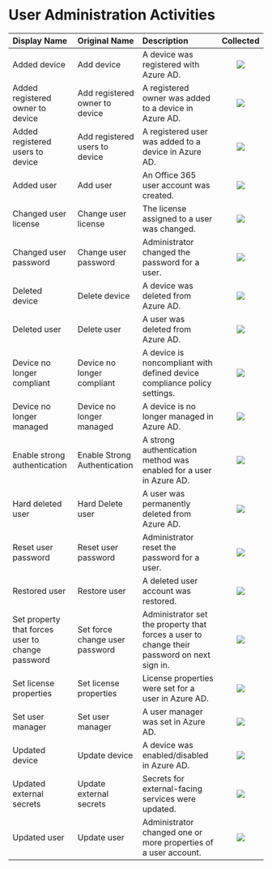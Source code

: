 # User Administration Activities

| Display Name | Original Name | Description | Collected |
| :--- | :--- | :--- | :---: |
| Added device | Add device | A device was registered with Azure AD. | ![](../.gitbook/assets/checked.png) |
| Added registered owner to device | Add registered owner to device | A registered owner was added to a device in Azure AD. | ![](../.gitbook/assets/checked.png) |
| Added registered users to device | Add registered users to device | A registered user was added to a device in Azure AD. | ![](../.gitbook/assets/checked.png) |
| Added user | Add user | An Office 365 user account was created. | ![](../.gitbook/assets/checked.png) |
| Changed user license | Change user license | The license assigned to a user was changed. | ![](../.gitbook/assets/checked.png) |
| Changed user password | Change user password | Administrator changed the password for a user. | ![](../.gitbook/assets/checked.png) |
| Deleted device | Delete device | A device was deleted from Azure AD. | ![](../.gitbook/assets/checked.png) |
| Deleted user | Delete user | A user was deleted from Azure AD. | ![](../.gitbook/assets/checked.png) |
| Device no longer compliant | Device no longer compliant | A device is noncompliant with defined device compliance policy settings. | ![](../.gitbook/assets/checked.png) |
| Device no longer managed | Device no longer managed | A device is no longer managed in Azure AD. | ![](../.gitbook/assets/checked.png) |
| Enable strong authentication | Enable Strong Authentication | A strong authentication method was enabled for a user in Azure AD. | ![](../.gitbook/assets/checked.png) |
| Hard deleted user | Hard Delete user | A user was permanently deleted from Azure AD. | ![](../.gitbook/assets/checked.png) |
| Reset user password | Reset user password | Administrator reset the password for a user. | ![](../.gitbook/assets/checked.png) |
| Restored user | Restore user | A deleted user account was restored. | ![](../.gitbook/assets/checked.png) |
| Set property that forces user to change password | Set force change user password | Administrator set the property that forces a user to change their password on next sign in. | ![](../.gitbook/assets/checked.png) |
| Set license properties | Set license properties | License properties were set for a user in Azure AD. | ![](../.gitbook/assets/checked.png) |
| Set user manager | Set user manager | A user manager was set in Azure AD. | ![](../.gitbook/assets/checked.png) |
| Updated device | Update device | A device was enabled/disabled in Azure AD. | ![](../.gitbook/assets/checked.png) |
| Updated external secrets | Update external secrets | Secrets for external-facing services were updated. | ![](../.gitbook/assets/checked.png) |
| Updated user | Update user | Administrator changed one or more properties of a user account. | ![](../.gitbook/assets/checked.png) |